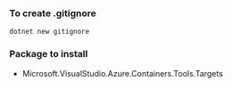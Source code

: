 ### To create .gitignore
```dotnet new gitignore```

### Package to install
- Microsoft.VisualStudio.Azure.Containers.Tools.Targets